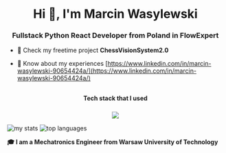 <h1 align="center">Hi 👋, I'm Marcin Wasylewski</h1>
<h3 align="center">Fullstack Python React Developer from Poland in FlowExpert </h3>

- 🔭 Check my freetime project **ChessVisionSystem2.0**

- 📄 Know about my experiences [https://www.linkedin.com/in/marcin-wasylewski-90654424a/](https://www.linkedin.com/in/marcin-wasylewski-90654424a/)

##

<p align="center"><b>Tech stack that I used</b></p>

###

<p align="center">
  <a href="https://skillicons.dev">
    <img src="https://skillicons.dev/icons?i=py,react,django,js,html,css,mysql,nginx,linux,raspberrypi,bash,aws,git,c,docker,cpp,opencv,postman,arduino,flutter" />
  </a>
</p>

<img alt="my stats" src="https://github-readme-stats.vercel.app/api?username=mwasylewski96&show_icons=true&theme=radical"/>
<img alt="top languages" src="https://github-readme-stats.vercel.app/api/top-langs/?username=mwasylewski96&layout=donut&theme=radical"/>

**🎓 I am a Mechatronics Engineer from Warsaw University of Technology**<br>
